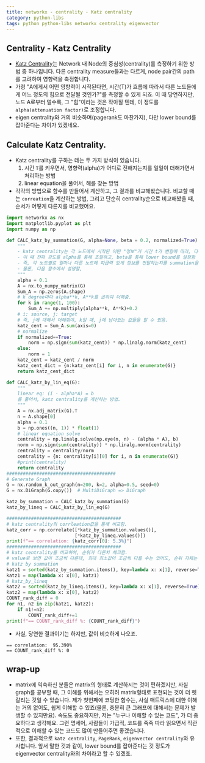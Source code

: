 ```yaml
---
title: networkx - centrality - Katz centrality
category: python-libs
tags: python python-libs networkx centrality eigenvector
---
```


## Centrality - Katz Centrality

- [Katz Centrality](https://en.wikipedia.org/wiki/Katz_centrality)는 Network 내 Node의 중심성(centrality)를 측정하기 위한 방법 중 하나입니다. 다른 centrality measure들과는 다르게, node pair간의 path를 고려하여 영향력을 측정합니다. 
- 가령 "A에게서 어떤 영향력이 시작된다면, 시간(T)가 흐름에 따라서 다른 노드들에게 어느 정도의 힘으로 전달될 것인가?"를 측정할 수 있게 되죠. 이 때 당연하지만, 노드 A로부터 멀수록, 그 "힘"이라는 것은 작아질 텐데, 이 정도를 `alpha(attenuation factor)`로 조정합니다.
- eigen centrality와 거의 비슷하며(pagerank도 마찬가지), 다만 lower bound를 잡아준다는 차이가 있겠네요.

## Calculate Katz Centrality. 

- Katz centrality를 구하는 데는 두 가지 방식이 있습니다. 
    1) 시간 `T`를 키우면서, 영향력(alpha)가 어디로 전해지는지를 일일이 더해가면서 처리하는 방법
    2) linear equation을 풀어서, 해를 찾는 방법 
- 각각의 방법으로 함수를 만들어서 계산하고, 그 결과를 비교해봤습니다. 비교할 때는 `correation`을 계산하는 방법, 그리고 단순히 centrality순으로 비교해봤을 때, 순서가 어떻게 다른지를 비교했어요.

```python
import networkx as nx
import matplotlib.pyplot as plt
import numpy as np

def CALC_katz_by_summation(G, alpha=None, beta = 0.2, normalized=True):
    """
    - katz centrality는 각 노드에서 시작된 어떤 "정보"가 시간 t가 변함에 따라, 다른 노드에 얼마나 영향을 주는지 확인하는 방법
    - 이 때 전파 강도를 alpha를 통해 조절하고, beta를 통해 lower bound를 설정함
    - 즉, 각 노드별로 얼마나 다른 노드에 파급력 있게 정보를 전달하는지를 summation을 통해서도 계산할 수 있음.
    - 물론, 다음 함수에서 설명할, 
    """
    alpha = 0.1
    A = nx.to_numpy_matrix(G)
    Sum_A = np.zeros(A.shape)
    # k degree마다 alpha**k, A**k를 곱하여 더해줌.
    for k in range(1, 100):
        Sum_A += np.multiply(alpha**k, A**k)+0.2
    # i: source, j: target
    # 즉, j에 대해서 더해줘야, k일 때, j에 남아있는 값들을 알 수 있음.
    katz_cent = Sum_A.sum(axis=0)
    # normalize
    if normalized==True:
        norm = np.sign(sum(katz_cent)) * np.linalg.norm(katz_cent)
    else:
        norm = 1
    katz_cent = katz_cent / norm
    katz_cent_dict = {n:katz_cent[i] for i, n in enumerate(G)}
    return katz_cent_dict

def CALC_katz_by_lin_eq(G):
    """
    linear eq: (I - alpha*A) = b
    를 풀어서, katz centrality를 계산하는 방법.
    """
    A = nx.adj_matrix(G).T
    n = A.shape[0]
    alpha = 0.1
    b = np.ones((n, 1)) * float(1)
    # linear equation solve
    centrality = np.linalg.solve(np.eye(n, n) - (alpha * A), b)
    norm = np.sign(sum(centrality)) * np.linalg.norm(centrality)
    centrality = centrality/norm
    centrality = {n: centrality[i][0] for i, n in enumerate(G)}
    #print(centrality)
    return centrality
########################################
# Generate Graph
G = nx.random_k_out_graph(n=200, k=2, alpha=0.5, seed=0)
G = nx.DiGraph(G.copy())  # MultiDiGraph => DiGraph

katz_by_summation = CALC_katz_by_summation(G)
katz_by_lineq = CALC_katz_by_lin_eq(G)

##########################################
# katz centrality의 corrleation값을 통해 비교함.
katz_corr = np.correlate([*katz_by_summation.values()],
                         [*katz_by_lineq.values()])
print(f"== correlation: {katz_corr[0]: 5.3%}")
##########################################
# katz centrality를 비교하여, 순위가 다른치 체크함.
# value로 보면 값이 조금씩 다른데, 최대 최소값이 조금씩 다를 수는 있어도, 순위 자체는 큰 차이가 없음
# katz by summation
katz1 = sorted(katz_by_summation.items(), key=lambda x: x[1], reverse=True)
katz1 = map(lambda x: x[0], katz1)
# katz_by_lineq
katz2 = sorted(katz_by_lineq.items(), key=lambda x: x[1], reverse=True)
katz2 = map(lambda x: x[0], katz2)
COUNT_rank_diff = 0
for n1, n2 in zip(katz1, katz2):
    if n1!=n2:
        COUNT_rank_diff+=1
print(f"== COUNT_rank_diff %: {COUNT_rank_diff}")
```

- 사실, 당연한 결과이기는 하지만, 값이 비슷하게 나오죠.

```
== correlation:  95.390%
== COUNT_rank_diff %: 0
```


## wrap-up 

- matrix에 익숙하신 분들은 matrix의 형태로 계산하시는 것이 편하겠지만, 사실 graph를 공부할 때, 그 이해를 위해서는 오히려 matrix형태로 표현되는 것이 더 헷갈리는 것일 수 있습니다. 제가 첫번째에 코딩한 함수는, 사실 매트릭스에 대한 이해는 거의 없어도, 쉽게 이해할 수 있죠(물론, 충분히 큰 그래프에 대해서는 문제가 발생할 수 있지만요). 속도도 중요하지만, 저는 "누구나 이해할 수 있는 코드", 가 더 중요하다고 생각해요. 그런 명세어, 사람들이 가급적, 코드를 죽죽 따라 읽으면서 직관적으로 이해할 수 있는 코드도 많이 만들어주면 좋겠습니다.
- 또한, 결과적으로 `katz centrality`, `PageRank`, `eigenvector centrality`와 유사합니다. 앞서 말한 것과 같이, lower bound를 잡아준다는 것 정도가 eigenvector centrality와의 차이라고 할 수 있겠죠.